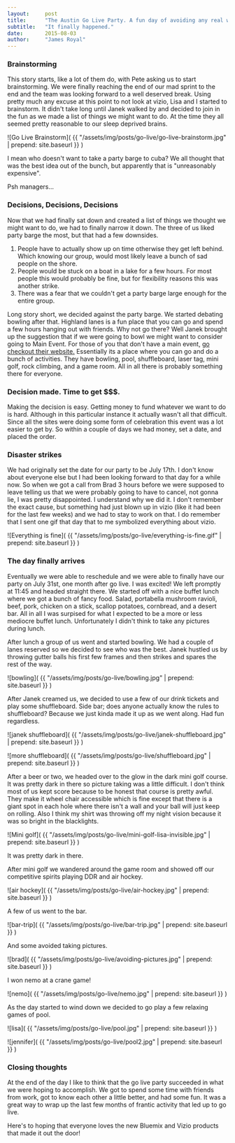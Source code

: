 ```yaml
---
layout:     post
title:      "The Austin Go Live Party. A fun day of avoiding any real work."
subtitle:   "It finally happened."
date:       2015-08-03
author:     "James Royal"
---
```


### Brainstorming

This story starts, like a lot of them do, with Pete asking us to start brainstorming. We were finally reaching the end of our mad sprint to the end and the team was looking forward to a well deserved break. Using pretty much any excuse at this point to not look at vizio, Lisa and I started to brainstorm. It didn't take long until Janek walked by and decided to join in the fun as we made a list of things we might want to do. At the time they all seemed pretty reasonable to our sleep deprived brains.

![Go Live Brainstorm]( {{ "/assets/img/posts/go-live/go-live-brainstorm.jpg" | prepend: site.baseurl }} )

I mean who doesn't want to take a party barge to cuba? We all thought that was the best idea out of the bunch, but apparently that is "unreasonably expensive". 

Psh managers... 

### Decisions, Decisions, Decisions

Now that we had finally sat down and created a list of things we thought we might want to do, we had to finally narrow it down. The three of us liked party barge the most, but that had a few downsides. 

1. People have to actually show up on time otherwise they get left behind. Which knowing our group, would most likely leave a bunch of sad people on the shore.
1. People would be stuck on a boat in a lake for a few hours. For most people this would probably be fine, but for flexibility reasons this was another strike.
1. There was a fear that we couldn't get a party barge large enough for the entire group.

Long story short, we decided against the party barge. We started debating bowling after that. Highland lanes is a fun place that you can go and spend a few hours hanging out with friends. Why not go there? Well Janek brought up the suggestion that if we were going to bowl we might want to consider going to Main Event. For those of you that don't have a main event, [go checkout their website.](http://www.mainevent.com/) Essentially its a place where you can go and do a bunch of activities. They have bowling, pool, shuffleboard, laser tag, mini golf, rock climbing, and a game room. All in all there is probably something there for everyone.

### Decision made. Time to get $$$.

Making the decision is easy. Getting money to fund whatever we want to do is hard. Although in this particular instance it actually wasn't all that difficult. Since all the sites were doing some form of celebration this event was a lot easier to get by. So within a couple of days we had money, set a date, and placed the order. 

### Disaster strikes

We had originally set the date for our party to be July 17th. I don't know about everyone else but I had been looking forward to that day for a while now. So when we got a call from Brad 3 hours before we were supposed to leave telling us that we were probably going to have to cancel, not gonna lie, I was pretty disappointed. I understand why we did it. I don't remember the exact cause, but something had just blown up in vizio (like it had been for the last few weeks) and we had to stay to work on that. I do remember that I sent one gif that day that to me symbolized everything about vizio.

![Everything is fine]( {{ "/assets/img/posts/go-live/everything-is-fine.gif" | prepend: site.baseurl }} )

### The day finally arrives

Eventually we were able to reschedule and we were able to finally have our party on July 31st, one month after go live. I was excited! We left promptly at 11:45 and headed straight there. We started off with a nice buffet lunch where we got a bunch of fancy food. Salad, portabella mushroom ravioli, beef, pork, chicken on a stick, scallop potatoes, cornbread, and a desert bar. All in all I was surpised for what I expected to be a more or less mediocre buffet lunch. Unfortunately I didn't think to take any pictures during lunch. 

After lunch a group of us went and started bowling. We had a couple of lanes reserved so we decided to see who was the best. Janek hustled us by throwing gutter balls his first few frames and then strikes and spares the rest of the way.

![bowling]( {{ "/assets/img/posts/go-live/bowling.jpg" | prepend: site.baseurl }} )

After Janek creamed us, we decided to use a few of our drink tickets and play some shuffleboard. Side bar; does anyone actually know the rules to shuffleboard? Because we just kinda made it up as we went along. Had fun regardless.

![janek shuffleboard]( {{ "/assets/img/posts/go-live/janek-shuffleboard.jpg" | prepend: site.baseurl }} )

![more shuffleboard]( {{ "/assets/img/posts/go-live/shuffleboard.jpg" | prepend: site.baseurl }} )

After a beer or two, we headed over to the glow in the dark mini golf course. It was pretty dark in there so picture taking was a little difficult. I don't think most of us kept score because to be honest that course is pretty awful. They make it wheel chair accessible which is fine except that there is a giant spot in each hole where there isn't a wall and your ball will just keep on rolling. Also I think my shirt was throwing off my night vision because it was so bright in the blacklights. 

![Mini golf]( {{ "/assets/img/posts/go-live/mini-golf-lisa-invisible.jpg" | prepend: site.baseurl }} )

It was pretty dark in there.

After mini golf we wandered around the game room and showed off our competitive spirits playing DDR and air hockey. 

![air hockey]( {{ "/assets/img/posts/go-live/air-hockey.jpg" | prepend: site.baseurl }} )

A few of us went to the bar.

![bar-trip]( {{ "/assets/img/posts/go-live/bar-trip.jpg" | prepend: site.baseurl }} )

And some avoided taking pictures.

![brad]( {{ "/assets/img/posts/go-live/avoiding-pictures.jpg" | prepend: site.baseurl }} )

I won nemo at a crane game!

![nemo]( {{ "/assets/img/posts/go-live/nemo.jpg" | prepend: site.baseurl }} )

As the day started to wind down we decided to go play a few relaxing games of pool. 

![lisa]( {{ "/assets/img/posts/go-live/pool.jpg" | prepend: site.baseurl }} )

![jennifer]( {{ "/assets/img/posts/go-live/pool2.jpg" | prepend: site.baseurl }} )


### Closing thoughts

At the end of the day I like to think that the go live party succeeded in what we were hoping to accomplish. We got to spend some time with friends from work, got to know each other a little better, and had some fun. It was a great way to wrap up the last few months of frantic activity that led up to go live. 

Here's to hoping that everyone loves the new Bluemix and Vizio products that made it out the door!







